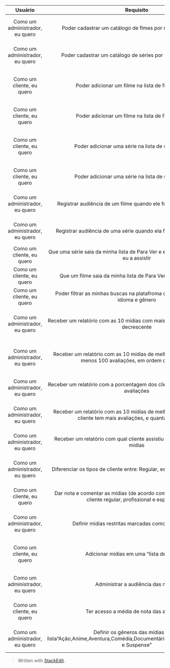 | Usuário      | Requisito | Motivação     | Status   | Responsável |
| :----:        |    :----:   |          :----: |:----:  |:----:  |
| Como um administrador, eu quero      | Poder cadastrar um catálogo de flmes por meio de arquivo csv      | Para atualizar os filmes da plataforma    | concluído   | Luana  |
| Como um administrador, eu quero   | Poder cadastrar um catálogo de séries por meio de arquivo csv       |Para atualizar as series da plataforma       | concluído  |  Victor |
| Como um cliente, eu quero     | Poder adicionar um filme na lista de filmes para ver    | Para registrar a minha intenção de assistir    | concluído   | Guilherme  |
| Como um cliente, eu quero     | Poder adicionar um filme na lista de filmes já vistos      | Para registrar que já assisti   | concluído   | Luana  |
| Como um cliente, eu quero      | Poder adicionar uma série na lista de séries para ver    | Para registrar a minha intenção de assistir    | concluído   | Victor  |
| Como um cliente, eu quero     | Poder adicionar uma série na lista de series já vistas      |  Para registrar que já assisti      | concluído   | Juliana  |
| Como um administrador, eu quero     | Registrar audiência de um filme quando ele for visto por um cliente    | Para manter a relevência de cada título    | Concluído  | Luana  |
| Como um administrador, eu quero     | Registrar audiência de uma série quando ela for vista por um cliente    | Para manter a relevência de cada título    | Concluído  | Victor  |
| Como um cliente, eu quero     | Que uma série saia da minha lista de Para Ver e entre na Já Vistos quando eu a assistir   | Para manter os registros atualizados    | concluído   | Juliana  |
| Como um cliente, eu quero     | Que um filme saia da minha lista de Para Ver e entre na Já Vistos   | Para manter os registros atualizados    | concluído   | Luana  |
| Como um cliente, eu quero     | Poder filtrar as minhas buscas na platafroma de streaming por titulo, idioma e gênero  | Para facilitar a busca   | Concluído  | Luana  |
| Como um administrador, eu quero     | Receber um relatório com as 10 mídias com mais visualizações, em ordem decrescente  | Para facilitar a gestão de relevância de mídias  | concluído  | 
| Como um administrador, eu quero     | Receber um relatório com as  10 mídias de melhor avaliação, com pelo menos 100 avaliações, em ordem decrescente | Para facilitar a gestão de relevância de mídias  | concluído  |
| Como um administrador, eu quero     | Receber um relatório com a porcentagem dos clientes com pelo menos 15 avaliações | Para facilitar a gestão de clientes  | concluído  |
| Como um administrador, eu quero     | Receber um relatório com as  10 mídias de melhor avaliação, com qual cliente tem mais avaliações, e quantas avaliações | Para facilitar a gestão de clientes  | concluído  |
| Como um administrador, eu quero     | Receber um relatório com qual cliente assistiu mais mídias, e quantas mídias | Para facilitar a gestão de clientes  | concluído  |
| Como um administrador, eu quero     | Diferenciar os tipos de cliente entre: Regular, especialista e profissional | Para facilitar a gestão de clientes  | concluído  | Luana  |
|  Como um cliente, eu quero  | Dar nota e comentar as mídias (de acordo com as regras de negócio: cliente regular, profissional e especialista) | Para facilitar a relevância de mídias  | Concluído  | Luana  |
| Como um administrador, eu quero  | Definir mídias restritas marcadas como "Lançamento"  | Para facilitar a gestão de mídias   | Concluído  |   |
| Como um cliente, eu quero  | Adicionar mídias em uma “lista de desejos”  | Para facilitar a organização de mídias do cliente  | concluído  |   |
| Como um administrador, eu quero  | Administrar a audiência das mídias  | Para facilitar a gestão de mídias  | Concluído  |   |
| Como um cliente, eu quero  | Ter acesso a média de nota das avaliações | Para facilitar a relevância de mídias  | Concluído  |   |
| Como um administrador, eu quero  | Definir os gêneros das mídias a uma lista“Ação,Anime,Aventura,Comédia,Documentário,Drama,Policial,Romance e Suspense”  |  Para facilitar a gestão de mídias  | Concluído  |   |


> Written with [StackEdit](https://stackedit.io/).
